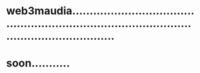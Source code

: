 # web3maudia.......................................................................................................................
# soon...........
